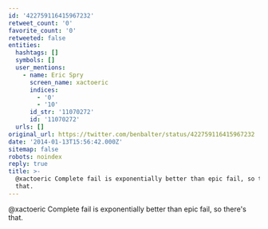```yaml
---
id: '422759116415967232'
retweet_count: '0'
favorite_count: '0'
retweeted: false
entities:
  hashtags: []
  symbols: []
  user_mentions:
    - name: Eric Spry
      screen_name: xactoeric
      indices:
        - '0'
        - '10'
      id_str: '11070272'
      id: '11070272'
  urls: []
original_url: https://twitter.com/benbalter/status/422759116415967232
date: '2014-01-13T15:56:42.000Z'
sitemap: false
robots: noindex
reply: true
title: >-
  @xactoeric Complete fail is exponentially better than epic fail, so there's
  that.
---
```


@xactoeric Complete fail is exponentially better than epic fail, so there's that.